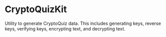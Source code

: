 # CryptoQuizKit

Utility to generate CryptoQuiz data. This includes generating keys, reverse keys, verifying keys, encrypting text, and decrypting text.
